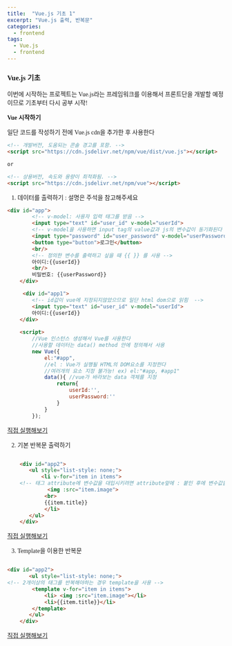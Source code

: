 ```yaml
---
title:  "Vue.js 기초 1"
excerpt: "Vue.js 출력, 반복문"
categories: 
  - frontend
tags:
  - Vue.js
  - frontend
---
```


<style>
@font-face { font-family: 'IBMPlexSansKR-Regular';
   src: url('https://cdn.jsdelivr.net/gh/projectnoonnu/noonfonts_20-07@1.0/IBMPlexSansKR-Regular.woff') format('woff'); font-weight: normal; font-style: normal; }
body, a, h3, h4,h1{
font-family: 'IBMPlexSansKR-Regular';
}
td{
	border: 1px solid;
}
</style>

<h3>Vue.js 기초</h3>

<p>이번에 시작하는 프로젝트는 Vue.js라는 프레임워크를 이용해서 프론트단을 개발할 예정이므로 기초부터 다시 공부 시작!</p>

<b>Vue 시작하기</b>

일단 코드를 작성하기 전에 Vue.js cdn을 추가한 후 사용한다

```html
<!-- 개발버전, 도움되는 콘솔 경고를 포함. -->
<script src="https://cdn.jsdelivr.net/npm/vue/dist/vue.js"></script>

or

<!-- 상용버전, 속도와 용량이 최적화됨. -->
<script src="https://cdn.jsdelivr.net/npm/vue"></script>

```
1. 데이터를 출력하기 : 설명은 주석을 참고해주세요

```html
<div id="app">
        <!-- v-model: 사용자 입력 태그를 받음 -->
        <input type="text" id="user_id" v-model="userId">
        <!-- v-model을 사용하면 input tag의 value값과 js의 변수값이 동기화된다 -->
        <input type="password" id="user_password" v-model="userPassword">
        <button type="button">로그인</button>
        <br/>
        <!-- 정의한 변수를 출력하고 싶을 때 {{ }} 를 사용 -->
        아이디:{{userId}}
        <br/>
        비밀번호: {{userPassword}}
	</div>

	 <div id="app1">
        <!-- id값이 vue에 지정되지않았으므로 일단 html dom으로 읽힘  -->
        <input type="text" id="user_id" v-model="userId">
        아이디:{{userId}}
    </div>
	
	<script>
        //Vue 인스턴스 생성해서 Vue를 사용한다
        //사용할 데이터는 data() method 안에 정의해서 사용
        new Vue({
            el:"#app",
            //el : Vue가 실행될 HTML의 DOM요소를 지정한다
            //여러개의 요소 지정 불가능! ex) el:"#app, #app1"
            data(){ //vue가 바라보는 data 객체를 지정
                return{
                    userId:'',
                    userPassword:''
                }
            }
        });

```

<a href="https://jsfiddle.net/hjleee/xvhwd73j/">직접 실행해보기</a>

2. 기본 반복문 출력하기

```html

    <div id="app2"> 
       <ul style="list-style: none;">
           <li v-for="item in items">
	<!-- 태그 attribute에 변수값을 대입시키려면 attribute앞에 : 붙인 후에 변수값을 입력 -->
             <img :src="item.image">
            <br>
            {{item.title}} 
            </li> 
       </ul>
    </div>
```
<a href="https://jsfiddle.net/hjleee/wfbna3e8/9/">직접 실행해보기</a><br>

3. Template을 이용한 반복문

```html

<div id="app2"> 
       <ul style="list-style: none;">
<!-- 2개이상의 태그를 반복해야하는 경우 template을 사용 -->
        <template v-for="item in items">
            <li> <img :src="item.image"></li>
            <li>{{item.title}}</li>
        </template>
       </ul>
    </div>

```
<a href="https://jsfiddle.net/hjleee/wfbna3e8/6/">직접 실행해보기</a>

